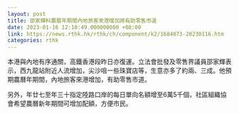 ```yaml
---
layout: post
title: 邵家輝料農曆年期間內地旅客來港增加將有助零售市道
date: 2023-01-16 12:10:49.000000000 +08:00
link: https://news.rthk.hk/rthk/ch/component/k2/1684073-20230116.htm
categories: rthk
---
```


本港與內地有序通關，高鐵香港段昨日亦復運。立法會批發及零售界議員邵家輝表示，西九龍站附近人流增加，尖沙咀一些珠寶店等，生意亦多了約兩、三成。他預期農曆年期間，內地旅客來港增加，有助零售市道。

另外，年廿七至年三十指定陸路口岸的每日單向名額增至6萬5千個，社區組織協會希望農曆新年期間可增加配額，方便市民。
